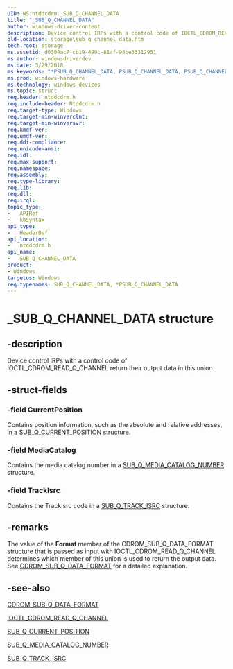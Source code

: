 ```yaml
---
UID: NS:ntddcdrm._SUB_Q_CHANNEL_DATA
title: "_SUB_Q_CHANNEL_DATA"
author: windows-driver-content
description: Device control IRPs with a control code of IOCTL_CDROM_READ_Q_CHANNEL return their output data in this union.
old-location: storage\sub_q_channel_data.htm
tech.root: storage
ms.assetid: d0304ac7-cb19-499c-81af-98be33312951
ms.author: windowsdriverdev
ms.date: 3/29/2018
ms.keywords: "*PSUB_Q_CHANNEL_DATA, PSUB_Q_CHANNEL_DATA, PSUB_Q_CHANNEL_DATA union pointer [Storage Devices], SUB_Q_CHANNEL_DATA, SUB_Q_CHANNEL_DATA union [Storage Devices], _SUB_Q_CHANNEL_DATA, ntddcdrm/PSUB_Q_CHANNEL_DATA, ntddcdrm/SUB_Q_CHANNEL_DATA, storage.sub_q_channel_data, structs-CD-ROM_f35761c8-b362-48eb-9cfa-6ee5e7232411.xml"
ms.prod: windows-hardware
ms.technology: windows-devices
ms.topic: struct
req.header: ntddcdrm.h
req.include-header: Ntddcdrm.h
req.target-type: Windows
req.target-min-winverclnt: 
req.target-min-winversvr: 
req.kmdf-ver: 
req.umdf-ver: 
req.ddi-compliance: 
req.unicode-ansi: 
req.idl: 
req.max-support: 
req.namespace: 
req.assembly: 
req.type-library: 
req.lib: 
req.dll: 
req.irql: 
topic_type:
-	APIRef
-	kbSyntax
api_type:
-	HeaderDef
api_location:
-	ntddcdrm.h
api_name:
-	SUB_Q_CHANNEL_DATA
product:
- Windows
targetos: Windows
req.typenames: SUB_Q_CHANNEL_DATA, *PSUB_Q_CHANNEL_DATA
---
```


# _SUB_Q_CHANNEL_DATA structure


## -description


Device control IRPs with a control code of IOCTL_CDROM_READ_Q_CHANNEL return their output data in this union. 


## -struct-fields




### -field CurrentPosition

Contains position information, such as the absolute and relative addresses, in a <a href="https://msdn.microsoft.com/library/windows/hardware/ff567596">SUB_Q_CURRENT_POSITION</a> structure. 


### -field MediaCatalog

Contains the media catalog number in a <a href="https://msdn.microsoft.com/library/windows/hardware/ff567600">SUB_Q_MEDIA_CATALOG_NUMBER</a>  structure.


### -field TrackIsrc

Contains the TrackIsrc code in a <a href="https://msdn.microsoft.com/library/windows/hardware/ff567601">SUB_Q_TRACK_ISRC</a> structure. 


## -remarks



The value of the <b>Format </b>member of the CDROM_SUB_Q_DATA_FORMAT structure that is passed as input with IOCTL_CDROM_READ_Q_CHANNEL determines which member of this union is used to return the output data. See <a href="https://msdn.microsoft.com/library/windows/hardware/ff551371">CDROM_SUB_Q_DATA_FORMAT</a> for a detailed explanation. 




## -see-also




<a href="https://msdn.microsoft.com/library/windows/hardware/ff551371">CDROM_SUB_Q_DATA_FORMAT</a>



<a href="https://msdn.microsoft.com/library/windows/hardware/ff559363">IOCTL_CDROM_READ_Q_CHANNEL</a>



<a href="https://msdn.microsoft.com/library/windows/hardware/ff567596">SUB_Q_CURRENT_POSITION</a>



<a href="https://msdn.microsoft.com/library/windows/hardware/ff567600">SUB_Q_MEDIA_CATALOG_NUMBER</a>



<a href="https://msdn.microsoft.com/library/windows/hardware/ff567601">SUB_Q_TRACK_ISRC</a>
 

 

